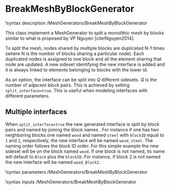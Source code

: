 # BreakMeshByBlockGenerator

!syntax description /MeshGenerators/BreakMeshByBlockGenerator

This class implement a MeshGenerator to split a monolithic mesh by blocks similar to what is proposed by VP Nguyen [cite!Nguyen2014].

To split the mesh, nodes shared by multiple blocks are duplicated N-1 times (where N is the number of blocks sharing a particular node). Each duplicated nodes is assigned to one block and all the element sharing that node are updated. A new sideset identifying the new interface is added and it is always linked to elements belonging to blocks with the lower id.

As an option, the interface can be split into $Q$ different sidesets. $Q$ is the number of adjacent block pairs. This is achieved by setting  `split_interface=true`. This is useful when modeling interfaces with different parameters.

## Multiple interfaces

When `split_interface=true` the new generated interface is split by block pairs and named by joining the block names . For instance if one has two neighboring blocks one named `wood` and named `steel` with `blockID` equal to `1` and `2`, respectively,  the new interface will be named `wood_steel`. The naming order follows the block ID order. For this simple example the new sideset will be on the block named `wood`.
If one block is not named, its name will default to `Block` plus the `blockID`. For instance, if block 2 is not named the new interface will be named `wood_Block2`.

!syntax parameters /MeshGenerators/BreakMeshByBlockGenerator

!syntax inputs /MeshGenerators/BreakMeshByBlockGenerator
